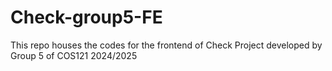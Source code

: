 # Check-group5-FE
This repo houses the codes for the frontend of Check Project developed by Group 5 of COS121 2024/2025
